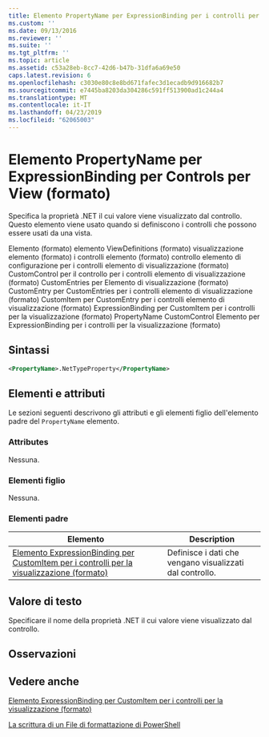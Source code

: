 ```yaml
---
title: Elemento PropertyName per ExpressionBinding per i controlli per la visualizzazione (formato) | Microsoft Docs
ms.custom: ''
ms.date: 09/13/2016
ms.reviewer: ''
ms.suite: ''
ms.tgt_pltfrm: ''
ms.topic: article
ms.assetid: c53a28eb-8cc7-42d6-b47b-31dfa6a69e50
caps.latest.revision: 6
ms.openlocfilehash: c3030e80c8e8bd671fafec3d1ecadb9d916682b7
ms.sourcegitcommit: e7445ba8203da304286c591ff513900ad1c244a4
ms.translationtype: MT
ms.contentlocale: it-IT
ms.lasthandoff: 04/23/2019
ms.locfileid: "62065003"
---
```

# <a name="propertyname-element-for-expressionbinding-for-controls-for-view-format"></a>Elemento PropertyName per ExpressionBinding per Controls per View (formato)

Specifica la proprietà .NET il cui valore viene visualizzato dal controllo. Questo elemento viene usato quando si definiscono i controlli che possono essere usati da una vista.

Elemento (formato) elemento ViewDefinitions (formato) visualizzazione elemento (formato) i controlli elemento (formato) controllo elemento di configurazione per i controlli elemento di visualizzazione (formato) CustomControl per il controllo per i controlli elemento di visualizzazione (formato) CustomEntries per Elemento di visualizzazione (formato) CustomEntry per CustomEntries per i controlli elemento di visualizzazione (formato) CustomItem per CustomEntry per i controlli elemento di visualizzazione (formato) ExpressionBinding per CustomItem per i controlli per la visualizzazione (formato) PropertyName CustomControl Elemento per ExpressionBinding per i controlli per la visualizzazione (formato)

## <a name="syntax"></a>Sintassi

```xml
<PropertyName>.NetTypeProperty</PropertyName>
```

## <a name="attributes-and-elements"></a>Elementi e attributi

Le sezioni seguenti descrivono gli attributi e gli elementi figlio dell'elemento padre del `PropertyName` elemento.

### <a name="attributes"></a>Attributes

Nessuna.

### <a name="child-elements"></a>Elementi figlio

Nessuna.

### <a name="parent-elements"></a>Elementi padre

|Elemento|Description|
|-------------|-----------------|
|[Elemento ExpressionBinding per CustomItem per i controlli per la visualizzazione (formato)](./expressionbinding-element-for-customitem-for-controls-for-view-format.md)|Definisce i dati che vengano visualizzati dal controllo.|

## <a name="text-value"></a>Valore di testo

Specificare il nome della proprietà .NET il cui valore viene visualizzato dal controllo.

## <a name="remarks"></a>Osservazioni

## <a name="see-also"></a>Vedere anche

[Elemento ExpressionBinding per CustomItem per i controlli per la visualizzazione (formato)](./expressionbinding-element-for-customitem-for-controls-for-view-format.md)

[La scrittura di un File di formattazione di PowerShell](./writing-a-powershell-formatting-file.md)
